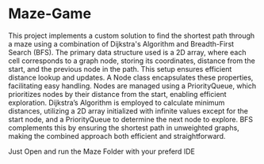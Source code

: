 # Maze-Game
This project implements a custom solution to find the shortest path through a maze using a combination of Dijkstra's Algorithm and Breadth-First Search (BFS). The primary data structure used is a 2D array, where each cell corresponds to a graph node, storing its coordinates, distance from the start, and the previous node in the path. This setup ensures efficient distance lookup and updates. A Node class encapsulates these properties, facilitating easy handling. Nodes are managed using a PriorityQueue, which prioritizes nodes by their distance from the start, enabling efficient exploration. Dijkstra’s Algorithm is employed to calculate minimum distances, utilizing a 2D array initialized with infinite values except for the start node, and a PriorityQueue to determine the next node to explore. BFS complements this by ensuring the shortest path in unweighted graphs, making the combined approach both efficient and straightforward.

Just Open and run the Maze Folder with your preferd IDE
